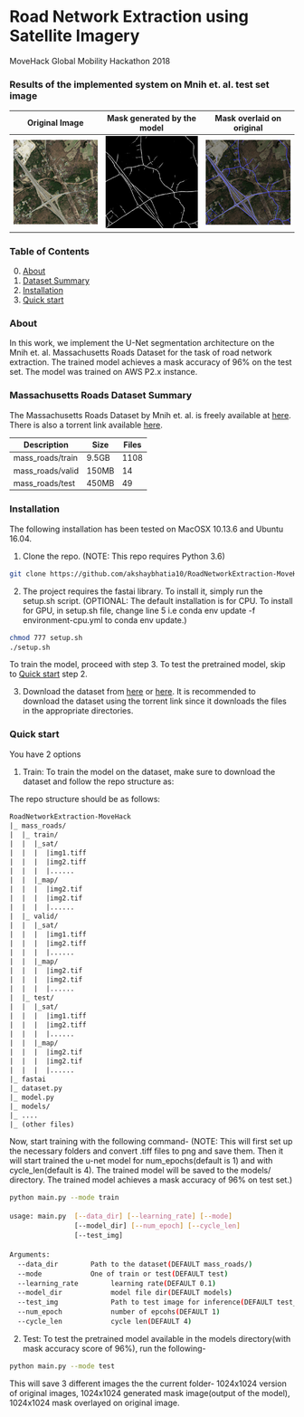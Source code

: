 # Road Network Extraction using Satellite Imagery

MoveHack Global Mobility Hackathon 2018

### Results of the implemented system on Mnih et. al. test set image

Original Image             |Mask generated by the model|Mask overlaid on original  |
:-------------------------:|:-------------------------:|:-------------------------:|
![](assets/o.png?raw=true) |![](assets/m.png?raw=true) |![](assets/n.png?raw=true) |


### Table of Contents
0. [About](#about)
0. [Dataset Summary](#massachusetts-roads-dataset-summary)
0. [Installation](#installation)
0. [Quick start](#quick-start)

### About
In this work, we implement the U-Net segmentation architecture on the Mnih et. al. Massachusetts Roads Dataset for the task of road network extraction. The trained model achieves a mask accuracy of 96% on the test set. The model was trained on AWS P2.x instance.

### Massachusetts Roads Dataset Summary
The Massachusetts Roads Dataset by Mnih et. al. is freely available at [here](https://www.cs.toronto.edu/~vmnih/data/). There is also a torrent link available [here](http://academictorrents.com/details/3b17f08ed5027ea24db04f460b7894d913f86c21).

| Description | Size  | Files  |
| --- | --- | --- |  
|mass_roads/train | 9.5GB | 1108 |
|mass_roads/valid | 150MB | 14   |
|mass_roads/test  | 450MB | 49   |

### Installation
The following installation has been tested on MacOSX 10.13.6 and Ubuntu 16.04.

1. Clone the repo. (NOTE: This repo requires Python 3.6)
```bash
git clone https://github.com/akshaybhatia10/RoadNetworkExtraction-MoveHack.git
```

2. The project requires the fastai library. To install it, simply run the setup.sh script. (OPTIONAL: The default installation is for CPU. To install for GPU, in setup.sh file, change line 5 i.e conda env update -f environment-cpu.yml
to conda env update.)
```bash
chmod 777 setup.sh
./setup.sh
```

To train the model, proceed with step 3. To test the pretrained model, skip to [Quick start](#quick-start) step 2.

3. Download the dataset from [here](http://academictorrents.com/details/3b17f08ed5027ea24db04f460b7894d913f86c21) or [here](https://www.cs.toronto.edu/~vmnih/data/). It is recommended to download the dataset using the torrent link since it downloads the files in the appropriate directories.


### Quick start

You have 2 options

1. Train: To train the model on the dataset, make sure to download the dataset and follow the repo structure as:


The repo structure should be as follows:
```angular2html
RoadNetworkExtraction-MoveHack
|_ mass_roads/
|  |_ train/
|  |  |_sat/
|  |  |  |img1.tiff
|  |  |  |img2.tiff
|  |  |  |......
|  |  |_map/
|  |  |  |img2.tif
|  |  |  |img2.tif
|  |  |  |......
|  |_ valid/
|  |  |_sat/
|  |  |  |img1.tiff
|  |  |  |img2.tiff
|  |  |  |......
|  |  |_map/
|  |  |  |img2.tif
|  |  |  |img2.tif
|  |  |  |......
|  |_ test/
|  |  |_sat/
|  |  |  |img1.tiff
|  |  |  |img2.tiff
|  |  |  |......
|  |  |_map/
|  |  |  |img2.tif
|  |  |  |img2.tif
|  |  |  |......
|_ fastai
|_ dataset.py
|_ model.py
|_ models/
|_ ....
|_ (other files)
```

Now, start training with the following command- (NOTE: This will first set up the necessary folders and convert .tiff files to png and save them. Then it will start trained the u-net model for num_epochs(default is 1) and with cycle_len(default is 4). The trained model will be saved to the models/ directory. The trained model achieves a mask accuracy of 96% on test set.)

```bash
python main.py --mode train

usage: main.py  [--data_dir] [--learning_rate] [--mode]
                [--model_dir] [--num_epoch] [--cycle_len]
                [--test_img]

Arguments:
  --data_dir		Path to the dataset(DEFAULT mass_roads/)
  --mode 	    	One of train or test(DEFAULT test)
  --learning_rate        learning rate(DEFAULT 0.1)
  --model_dir            model file dir(DEFAULT models)
  --test_img             Path to test image for inference(DEFAULT test_images/10378780_15.png)
  --num_epoch            number of epcohs(DEFAULT 1)
  --cycle_len            cycle len(DEFAULT 4)
```

2. Test: To test the pretrained model available in the models directory(with mask accuracy score of 96%), run the following- 

```bash
python main.py --mode test
```

This will save 3 different images the the current folder- 1024x1024 version of original images, 1024x1024 generated mask image(output of the model), 1024x1024 mask overlayed on original image.

